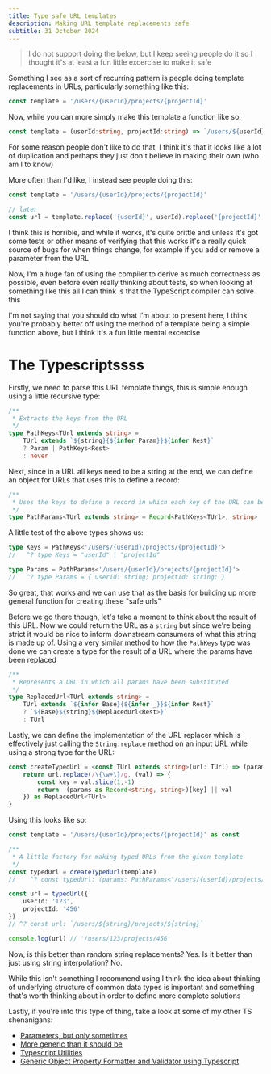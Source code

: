 ```yaml
---
title: Type safe URL templates
description: Making URL template replacements safe
subtitle: 31 October 2024
---
```


> I do not support doing the below, but I keep seeing people do it so I thought it's at least a fun little excercise to make it safe

Something I see as a sort of recurring pattern is people doing template replacements in URLs, particularly something like this:

```ts
const template = '/users/{userId}/projects/{projectId}'
```

Now, while you can more simply make this template a function like so:

```ts
const template = (userId:string, projectId:string) => `/users/${userId}/projects/${projectId}`
```

For some reason people don't like to do that, I think it's that it looks like a lot of duplication and perhaps they just don't believe in making their own (who am I to know)

More often than I'd like, I instead see people doing this:

```ts
const template = '/users/{userId}/projects/{projectId}'

// later
const url = template.replace('{userId}', userId).replace('{projectId}', projectId)
```

I think this is horrible, and while it works, it's quite brittle and unless it's got some tests or other means of verifying that this works it's a really quick source of bugs for when things change, for example if you add or remove a parameter from the URL

Now, I'm a huge fan of using the compiler to derive as much correctness as possible, even before even really thinking about tests, so when looking at something like this all I can think is that the TypeScript compiler can solve this

I'm not saying that you should do what I'm about to present here, I think you're probably better off using the method of a template being a simple function above, but I think it's a fun little mental excercise

# The Typescriptssss

Firstly, we need to parse this URL template things, this is simple enough using a little recursive type:

```ts
/**
 * Extracts the keys from the URL
 */
type PathKeys<TUrl extends string> = 
    TUrl extends `${string}{${infer Param}}${infer Rest}` 
    ? Param | PathKeys<Rest> 
    : never
```

Next, since in a URL all keys need to be a string at the end, we can define an object for URLs that uses this to define a record:

```ts
/**
 * Uses the keys to define a record in which each key of the URL can be assigned to a string
 */
type PathParams<TUrl extends string> = Record<PathKeys<TUrl>, string>
```

A little test of the above types shows us:

```ts
type Keys = PathKeys<'/users/{userId}/projects/{projectId}'>
//   ^? type Keys = "userId" | "projectId"

type Params = PathParams<'/users/{userId}/projects/{projectId}'>
//   ^? type Params = { userId: string; projectId: string; }
```

So great, that works and we can use that as the basis for building up more general function for creating these "safe urls"

Before we go there though, let's take a moment to think about the result of this URL. Now we could return the URL as a `string` but since we're being strict it would be nice to inform downstream consumers of what this string is made up of. Using a very similar method to how the `PathKeys` type was done we can create a type for the result of a URL where the params have been replaced

```ts
/**
 * Represents a URL in which all params have been substituted
 */
type ReplacedUrl<TUrl extends string> = 
    TUrl extends `${infer Base}{${infer _}}${infer Rest}` 
    ? `${Base}${string}${ReplacedUrl<Rest>}` 
    : TUrl
```

Lastly, we can define the implementation of the URL replacer which is effectively just calling the `String.replace` method on an input URL while using a strong type for the URL:

```ts
const createTypedUrl = <const TUrl extends string>(url: TUrl) => (params: PathParams<TUrl>) => {
    return url.replace(/\{\w+\}/g, (val) => {
        const key = val.slice(1,-1)
        return  (params as Record<string, string>)[key] || val
    }) as ReplacedUrl<TUrl>
}
```

Using this looks like so:

```ts
const template = '/users/{userId}/projects/{projectId}' as const

/**
 * A little factory for making typed URLs from the given template
 */
const typedUrl = createTypedUrl(template)
//    ^? const typedUrl: (params: PathParams<"/users/{userId}/projects/{projectId}">) => string

const url = typedUrl({
    userId: '123',
    projectId: '456'
})
// ^? const url: `/users/${string}/projects/${string}`

console.log(url) // '/users/123/projects/456'
```

Now, is this better than random string replacements? Yes. Is it better than just using string interpolation? No.

While this isn't something I recommend using I think the idea about thinking of underlying structure of common data types is important and something that's worth thinking about in order to define more complete solutions 

Lastly, if you're into this type of thing, take a look at some of my other TS shenanigans:

- [Parameters, but only sometimes](/blog/2024/16-08/optional-parameters-and-overloads-in-typescript)
- [More generic than it should be](/blog/2024/15-08/handling-complex-typescript-generics)
- [Typescript Utilities](/blog/2022/13-12/typescript-utilities)
- [Generic Object Property Formatter and Validator using Typescript](/blog/2023/09-05/generic-transformer-typescript)